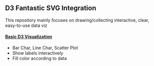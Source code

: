 ## D3 Fantastic SVG Integration
This repository mainly focuses on drawing/collecting interactive, clear, easy-to-use data viz

#### [Basic D3 Visualization](/blob/master/public/scripts/basicsScatterPlot.js)
* Bar Char, Line Char, Scatter Plot
* Show labels interactively
* Fill color according to data


